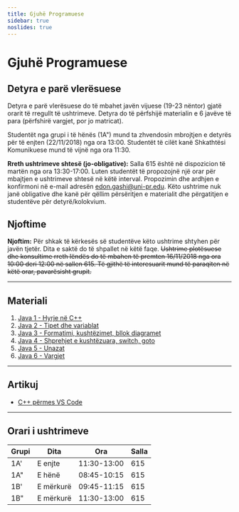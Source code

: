 ```yaml
---
title: Gjuhë Programuese
sidebar: true
noslides: true
---
```


# Gjuhë Programuese

## Detyra e parë vlerësuese

Detyra e parë vlerësuese do të mbahet javën vijuese (19-23 nëntor) gjatë orarit të rregullt të ushtrimeve. Detyra do të përfshijë materialin e 6 javëve të para (përfshirë vargjet, por jo matricat).

Studentët nga grupi i të hënës (1A") mund ta zhvendosin mbrojtjen e detyrës për të enjten (22/11/2018) nga ora 13:00. Studentët të cilët kanë Shkathtësi Komunikuese mund të vijnë nga ora 11:30.

**Rreth ushtrimeve shtesë (jo-obligative):** Salla 615 është në dispozicion të martën nga ora 13:30-17:00. Luten studentët të propozojnë një orar për mbajtjen e ushtrimeve shtesë në këtë interval. Propozimin dhe ardhjen e konfirmoni në e-mail adresën edon.gashi@uni-pr.edu. Këto ushtrime nuk janë obligative dhe kanë për qëllim përsëritjen e materialit dhe përgatitjen e studentëve për detyrë/kolokvium.

## Njoftime

**Njoftim:** Për shkak të kërkesës së studentëve këto ushtrime shtyhen për javën tjetër. Dita e saktë do të shpallet në këtë faqe. ~~Ushtrime plotësuese dhe konsultime rreth lëndës do të mbahen të premten 16/11/2018 nga ora 10:00 deri 12:00 në sallen 615. Të gjithë të interesuarit mund të paraqiten në këtë orar, pavarësisht grupit.~~

---

## Materiali

1. [Java 1 - Hyrje në C++](/lendet/gjuhe-programuese/java1)
2. [Java 2 - Tipet dhe variablat](/lendet/gjuhe-programuese/java2)
3. [Java 3 - Formatimi, kushtëzimet, bllok diagramet](/lendet/gjuhe-programuese/java3)
4. [Java 4 - Shprehjet e kushtëzuara, switch, goto](/lendet/gjuhe-programuese/java4)
5. [Java 5 - Unazat](/lendet/gjuhe-programuese/java5)
6. [Java 6 - Vargjet](/lendet/gjuhe-programuese/java6)

---

## Artikuj

- [C++ përmes VS Code](/lendet/gjuhe-programuese/vs-code)

---

## Orari i ushtrimeve

Grupi|Dita|Ora|Salla
-|-|-|-
1A'|E enjte|11:30-13:00|615
1A"|E hënë|08:45-10:15|615
1B'|E mërkurë|09:45-11:15|615
1B"|E mërkurë|11:30-13:00|615
